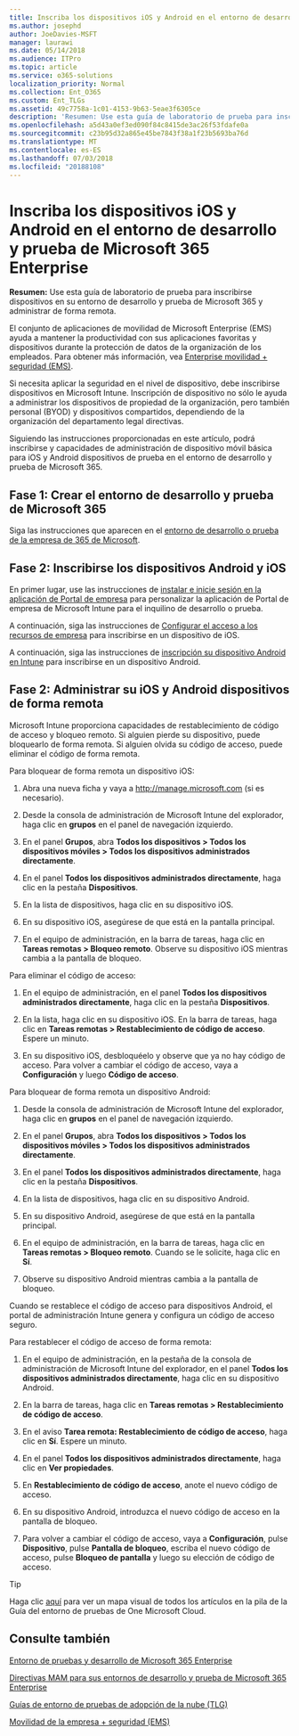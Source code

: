 ```yaml
---
title: Inscriba los dispositivos iOS y Android en el entorno de desarrollo y prueba de Microsoft 365 Enterprise
ms.author: josephd
author: JoeDavies-MSFT
manager: laurawi
ms.date: 05/14/2018
ms.audience: ITPro
ms.topic: article
ms.service: o365-solutions
localization_priority: Normal
ms.collection: Ent_O365
ms.custom: Ent_TLGs
ms.assetid: 49c7758a-1c01-4153-9b63-5eae3f6305ce
description: 'Resumen: Use esta guía de laboratorio de prueba para inscribirse dispositivos en su entorno de desarrollo y prueba de Microsoft 365 y administrar de forma remota.'
ms.openlocfilehash: a5d43a0ef3ed090f84c8415de3ac26f53fdafe0a
ms.sourcegitcommit: c23b95d32a865e45be7843f38a1f23b5693ba76d
ms.translationtype: MT
ms.contentlocale: es-ES
ms.lasthandoff: 07/03/2018
ms.locfileid: "20188108"
---
```

# <a name="enroll-ios-and-android-devices-in-your-microsoft-365-enterprise-devtest-environment"></a>Inscriba los dispositivos iOS y Android en el entorno de desarrollo y prueba de Microsoft 365 Enterprise

 **Resumen:** Use esta guía de laboratorio de prueba para inscribirse dispositivos en su entorno de desarrollo y prueba de Microsoft 365 y administrar de forma remota.
  
El conjunto de aplicaciones de movilidad de Microsoft Enterprise (EMS) ayuda a mantener la productividad con sus aplicaciones favoritas y dispositivos durante la protección de datos de la organización de los empleados. Para obtener más información, vea [Enterprise movilidad + seguridad (EMS)](https://www.microsoft.com/cloud-platform/enterprise-mobility-security).
  
Si necesita aplicar la seguridad en el nivel de dispositivo, debe inscribirse dispositivos en Microsoft Intune. Inscripción de dispositivo no sólo le ayuda a administrar los dispositivos de propiedad de la organización, pero también personal (BYOD) y dispositivos compartidos, dependiendo de la organización del departamento legal directivas.
  
Siguiendo las instrucciones proporcionadas en este artículo, podrá inscribirse y capacidades de administración de dispositivo móvil básica para iOS y Android dispositivos de prueba en el entorno de desarrollo y prueba de Microsoft 365.
  
## <a name="phase-1-create-your-microsoft-365-devtest-environment"></a>Fase 1: Crear el entorno de desarrollo y prueba de Microsoft 365

Siga las instrucciones que aparecen en el [entorno de desarrollo o prueba de la empresa de 365 de Microsoft](the-microsoft-365-enterprise-dev-test-environment.md).
  
## <a name="phase-2-enroll-your-ios-and-android-devices"></a>Fase 2: Inscribirse los dispositivos Android y iOS

En primer lugar, use las instrucciones de [instalar e inicie sesión en la aplicación de Portal de empresa](https://docs.microsoft.com/intune-user-help/install-and-sign-in-to-the-intune-company-portal-app-ios) para personalizar la aplicación de Portal de empresa de Microsoft Intune para el inquilino de desarrollo o prueba.

A continuación, siga las instrucciones de [Configurar el acceso a los recursos de empresa](https://docs.microsoft.com/intune-user-help/enroll-your-device-in-intune-ios) para inscribirse en un dispositivo de iOS.

A continuación, siga las instrucciones de [inscripción su dispositivo Android en Intune](https://docs.microsoft.com/intune-user-help/enroll-your-device-in-intune-android) para inscribirse en un dispositivo Android.

## <a name="phase-2-manage-your-ios-and-android-devices-remotely"></a>Fase 2: Administrar su iOS y Android dispositivos de forma remota

Microsoft Intune proporciona capacidades de restablecimiento de código de acceso y bloqueo remoto. Si alguien pierde su dispositivo, puede bloquearlo de forma remota. Si alguien olvida su código de acceso, puede eliminar el código de forma remota.
  
Para bloquear de forma remota un dispositivo iOS:
  
1.  Abra una nueva ficha y vaya a http://manage.microsoft.com (si es necesario). 

2.  Desde la consola de administración de Microsoft Intune del explorador, haga clic en **grupos** en el panel de navegación izquierdo.

3. En el panel **Grupos**, abra **Todos los dispositivos > Todos los dispositivos móviles > Todos los dispositivos administrados directamente**.
    
4. En el panel **Todos los dispositivos administrados directamente**, haga clic en la pestaña **Dispositivos**.
    
5. En la lista de dispositivos, haga clic en su dispositivo iOS.  
    
6. En su dispositivo iOS, asegúrese de que está en la pantalla principal.  
    
7. En el equipo de administración, en la barra de tareas, haga clic en **Tareas remotas > Bloqueo remoto**. Observe su dispositivo iOS mientras cambia a la pantalla de bloqueo.
    
Para eliminar el código de acceso:
  
1. En el equipo de administración, en el panel **Todos los dispositivos administrados directamente**, haga clic en la pestaña **Dispositivos**.
    
2. En la lista, haga clic en su dispositivo iOS. En la barra de tareas, haga clic en **Tareas remotas > Restablecimiento de código de acceso**. Espere un minuto.
    
3. En su dispositivo iOS, desbloquéelo y observe que ya no hay código de acceso. Para volver a cambiar el código de acceso, vaya a **Configuración** y luego **Código de acceso**.
    
Para bloquear de forma remota un dispositivo Android:
  
1. Desde la consola de administración de Microsoft Intune del explorador, haga clic en **grupos** en el panel de navegación izquierdo.
    
2. En el panel **Grupos**, abra **Todos los dispositivos > Todos los dispositivos móviles > Todos los dispositivos administrados directamente**.
    
3. En el panel **Todos los dispositivos administrados directamente**, haga clic en la pestaña **Dispositivos**.
    
4. En la lista de dispositivos, haga clic en su dispositivo Android.  
    
5. En su dispositivo Android, asegúrese de que está en la pantalla principal.  
    
6. En el equipo de administración, en la barra de tareas, haga clic en **Tareas remotas > Bloqueo remoto**. Cuando se le solicite, haga clic en **Sí**.
    
7. Observe su dispositivo Android mientras cambia a la pantalla de bloqueo.
    
Cuando se restablece el código de acceso para dispositivos Android, el portal de administración Intune genera y configura un código de acceso seguro.
  
Para restablecer el código de acceso de forma remota:
  
1. En el equipo de administración, en la pestaña de la consola de administración de Microsoft Intune del explorador, en el panel **Todos los dispositivos administrados directamente**, haga clic en su dispositivo Android.
    
2. En la barra de tareas, haga clic en **Tareas remotas > Restablecimiento de código de acceso**.
    
3. En el aviso **Tarea remota: Restablecimiento de código de acceso**, haga clic en **Sí**. Espere un minuto.
    
4. En el panel **Todos los dispositivos administrados directamente**, haga clic en **Ver propiedades**.
    
5. En **Restablecimiento de código de acceso**, anote el nuevo código de acceso.
    
6. En su dispositivo Android, introduzca el nuevo código de acceso en la pantalla de bloqueo.  
    
7. Para volver a cambiar el código de acceso, vaya a **Configuración**, pulse **Dispositivo**, pulse **Pantalla de bloqueo**, escriba el nuevo código de acceso, pulse **Bloqueo de pantalla** y luego su elección de código de acceso.
    

> [!TIP]
> Haga clic [aquí](http://aka.ms/catlgstack) para ver un mapa visual de todos los artículos en la pila de la Guía del entorno de pruebas de One Microsoft Cloud.
  
## <a name="see-also"></a>Consulte también

[Entorno de pruebas y desarrollo de Microsoft 365 Enterprise](the-microsoft-365-enterprise-dev-test-environment.md)
  
[Directivas MAM para sus entornos de desarrollo y prueba de Microsoft 365 Enterprise](mam-policies-for-your-microsoft-365-enterprise-dev-test-environment.md)
  
[Guías de entorno de pruebas de adopción de la nube (TLG)](cloud-adoption-test-lab-guides-tlgs.md)

[Movilidad de la empresa + seguridad (EMS)](https://www.microsoft.com/cloud-platform/enterprise-mobility-security)



